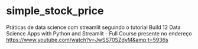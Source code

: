 # simple_stock_price
Práticas de data science com streamlit seguindo o tutorial Build 12 Data Science Apps with Python and Streamlit - Full Course presente no endereço https://www.youtube.com/watch?v=JwSS70SZdyM&amp;t=5936s
